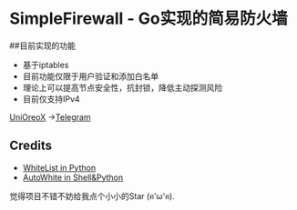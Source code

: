 # SimpleFirewall - Go实现的简易防火墙

##目前实现的功能
- 基于iptables
- 目前功能仅限于用户验证和添加白名单
- 理论上可以提高节点安全性，抗封锁，降低主动探测风险
- 目前仅支持IPv4  
  
  
[UniOreoX](https://github.com/unioreox)  →[Telegram](https://t.me/unichannelx)  

## Credits
- [WhiteList in Python](https://github.com/heinu123/whitelist)
- [AutoWhite in Shell&Python](https://github.com/AriesEDGE/ufwfornode)
  
  
觉得项目不错不妨给我点个小小的Star (ฅ'ω'ฅ).
